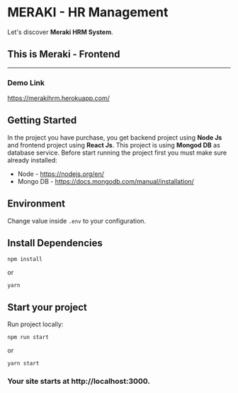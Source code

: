 
# MERAKI - HR Management

Let's discover **Meraki HRM System**.

## This is Meraki - Frontend

--------------------------------

### Demo Link
https://merakihrm.herokuapp.com/

## Getting Started

In the project you have purchase, you get backend project using **Node Js** and frontend project using **React Js**.
This project is using **Mongod DB** as database service. Before start running the project first you must make sure already installed:
- Node - https://nodejs.org/en/
- Mongo DB - https://docs.mongodb.com/manual/installation/

## Environment

Change value inside ```.env``` to your configuration.

## Install Dependencies

```shell
npm install
```

or

```shell
yarn
```

## Start your project

Run project locally:

```shell
npm run start
```

or

```shell
yarn start
```

### Your site starts at http://localhost:3000.
